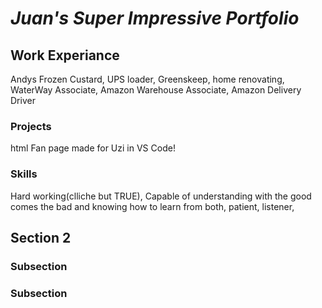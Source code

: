 # ***Juan's Super Impressive Portfolio***

## Work Experiance
Andys Frozen Custard, UPS loader, Greenskeep, home renovating, WaterWay Associate, Amazon Warehouse Associate, Amazon Delivery Driver

### Projects
html Fan page made for Uzi in VS Code!

### Skills
Hard working(clliche but TRUE), Capable of understanding with the good comes the bad and knowing how to learn from both, patient, listener, 
## Section 2

### Subsection

### Subsection
